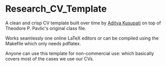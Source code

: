 # Research_CV_Template
A clean and crisp CV template built over time by [Aditya Kusupati](www.adityakusupati.com) on top of Theodore P. Pavlic's original class file.

Works seamlessly one online LaTeX editors or can be compiled using the Makefile which only needs pdflatex.

Anyone can use this template for non-commercial use: which basically covers most of the cases we use our CVs.
